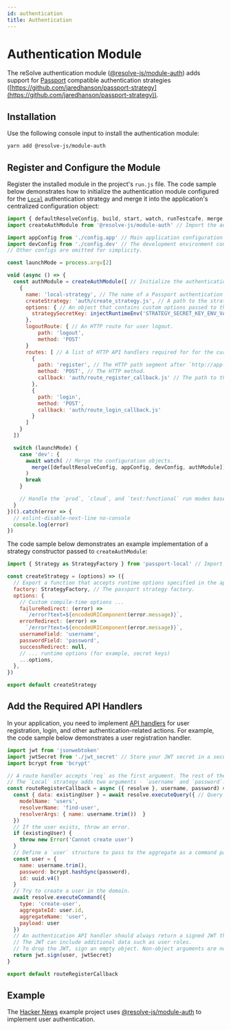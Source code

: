 ```yaml
---
id: authentication
title: Authentication
---
```


# Authentication Module

The reSolve authentication module ([@resolve-js/module-auth](https://www.npmjs.com/package/@resolve-js/module-auth)) adds support for [Passport](https://www.passportjs.org/) compatible authentication strategies ([https://github.com/jaredhanson/passport-strategy](https://github.com/jaredhanson/passport-strategy)).

## Installation

Use the following console input to install the authentication module:

```sh
yarn add @resolve-js/module-auth
```

## Register and Configure the Module

Register the installed module in the project's `run.js` file. The code sample below demonstrates how to initialize the authentication module configured for the [`Local`](https://www.passportjs.org/packages/passport-local/) authentication strategy and merge it into the application's centralized configuration object:

```js title="run.js"
import { defaultResolveConfig, build, start, watch, runTestcafe, merge, injectRuntimeEnv } from '@resolve-js/scripts'
import createAuthModule from '@resolve-js/module-auth' // Import the authentication module.

import appConfig from './config.app' // Main application configuration file that defines the domain logic.
import devConfig from './config.dev' // The development environment configuration.
// Other configs are omitted for simplicity.

const launchMode = process.argv[2]

void (async () => {
  const authModule = createAuthModule([ // Initialize the authentication module with settings specified below.
    {
      name: 'local-strategy', // The name of a Passport authentication strategy to use.
      createStrategy: 'auth/create_strategy.js', // A path to the strategy constructor file within the project.
      options: { // An object that contains custom options passed to the strategy constructor.
        strategySecretKey: injectRuntimeEnv('STRATEGY_SECRET_KEY_ENV_VARIABLE_NAME')
      },
      logoutRoute: { // An HTTP route for user logout.
          path: 'logout',
          method: 'POST'
      }
      routes: [ // A list of HTTP API handlers required for for the current strategy.
        {
          path: 'register', // The HTTP path segment after `http://app-domain.tld/rootPath/api/`.
          method: 'POST', // The HTTP method.
          callback: 'auth/route_register_callback.js' // The path to the API handler's definition.
        },
        {
          path: 'login',
          method: 'POST',
          callback: 'auth/route_login_callback.js'
        }
      ]
    }
  ])

  switch (launchMode) {
    case 'dev': {
      await watch( // Merge the configuration objects.
        merge([defaultResolveConfig, appConfig, devConfig, authModule])
      )
      break
    }

    // Handle the `prod`, `cloud`, and `test:functional` run modes based on your requirements.
  }
})().catch(error => {
  // eslint-disable-next-line no-console
  console.log(error)
})
```

The code sample below demonstrates an example implementation of a strategy constructor passed to `createAuthModule`:

```js title="auth/create_strategy.js"
import { Strategy as StrategyFactory } from 'passport-local' // Import the passport strategy.

const createStrategy = (options) => ({
  // Export a function that accepts runtime options specified in the application config.
  factory: StrategyFactory, // The passport strategy factory.
  options: {
    // Custom compile-time options ...
    failureRedirect: (error) =>
      `/error?text=${encodeURIComponent(error.message)}`,
    errorRedirect: (error) =>
      `/error?text=${encodeURIComponent(error.message)}`,
    usernameField: 'username',
    passwordField: 'password',
    successRedirect: null,
    // ... runtime options (for example, secret keys)
    ...options,
  },
})

export default createStrategy
```

## Add the Required API Handlers

In your application, you need to implement [API handlers](../api-handlers.md) for user registration, login, and other authentication-related actions. For example, the code sample below demonstrates a user registration handler.

```js title="auth/route_register_callback.js"
import jwt from 'jsonwebtoken'
import jwtSecret from './jwt_secret' // Store your JWT secret in a secure location, for example an environment variable
import bcrypt from 'bcrypt'

// A route handler accepts `req` as the first argument. The rest of the arguments depend on the used strategy.
// The `Local` strategy adds two arguments - `username` and `password`.
const routeRegisterCallback = async ({ resolve }, username, password) => {
  const { data: existingUser } = await resolve.executeQuery({ // Query a read model to check if the user already exists.
    modelName: 'users',
    resolverName: 'find-user',
    resolverArgs: { name: username.trim())  }
  })
  // If the user exists, throw an error.
  if (existingUser) {
    throw new Error('Cannot create user')
  }
  // Define a `user` structure to pass to the aggregate as a command payload and save to the JWT.
  const user = {
    name: username.trim(),
    password: bcrypt.hashSync(password),
    id: uuid.v4()
  }
  // Try to create a user in the domain.
  await resolve.executeCommand({
    type: 'create-user',
    aggregateId: user.id,
    aggregateName: 'user',
    payload: user
  })
  // An authentication API handler should always return a signed JWT that encodes the user structure.
  // The JWT can include additional data such as user roles.
  // To drop the JWT, sign an empty object. Non-object arguments are not allowed.
  return jwt.sign(user, jwtSecret)
}

export default routeRegisterCallback
```

## Example

The [Hacker News](https://github.com/reimagined/resolve/tree/dev/examples/js/hacker-news) example project uses [@resolve-js/module-auth](https://www.npmjs.com/package/@resolve-js/module-auth) to implement user authentication.
